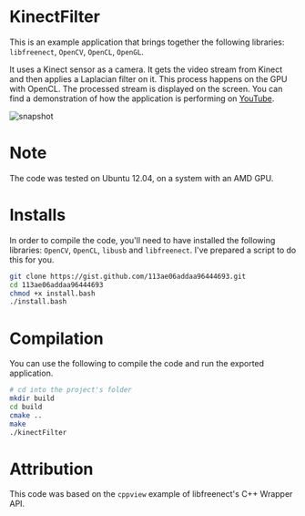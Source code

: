 KinectFilter
============

This is an example application that brings together the following libraries: `libfreenect`, `OpenCV`, `OpenCL`, `OpenGL`.

It uses a Kinect sensor as a camera. It gets the video stream from Kinect and then applies a Laplacian filter on it. This process happens on the GPU with OpenCL. The processed stream is displayed on the screen. You can find a demonstration of how the application is performing on [YouTube](https://www.youtube.com/watch?v=jnuAnIt9vFY).

![snapshot](http://i859.photobucket.com/albums/ab154/lampnick67/kinectfilter_zps6695c598.png)

Note
====

The code was tested on Ubuntu 12.04, on a system with an AMD GPU.

Installs
========

In order to compile the code, you'll need to have installed the following libraries: `OpenCV`, `OpenCL`, `libusb` and `libfreenect`. I've prepared a script to do this for you.

```bash
git clone https://gist.github.com/113ae06addaa96444693.git
cd 113ae06addaa96444693
chmod +x install.bash
./install.bash
```

Compilation
===========

You can use the following to compile the code and run the exported application.

```bash
# cd into the project's folder
mkdir build
cd build
cmake ..
make
./kinectFilter
```

Attribution
===========

This code was based on the `cppview` example of libfreenect's C++ Wrapper API.
